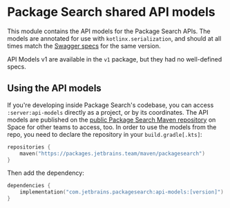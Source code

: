 # Package Search shared API models

This module contains the API models for the Package Search APIs. The models are annotated for use
with `kotlinx.serialization`, and should at all
times match the [Swagger specs](./swagger) for the same version.

API Models v1 are available in the `v1` package, but they had no well-defined specs.

## Using the API models

If you're developing inside Package Search's codebase, you can access `:server:api-models` directly as a project, or by
its coordinates. The API
models are published on the [public Package Search Maven repository](https://packages.jetbrains.team/maven/p/kpm/public)
on Space for
other teams to access, too.
In order to use the models from the repo, you need to declare the repository in your `build.gradle[.kts]`:

```kotlin
repositories {
    maven("https://packages.jetbrains.team/maven/packagesearch")
}
```      

Then add the dependency:

```kotlin
dependencies {
    implementation("com.jetbrains.packagesearch:api-models:[version]")
}
```
